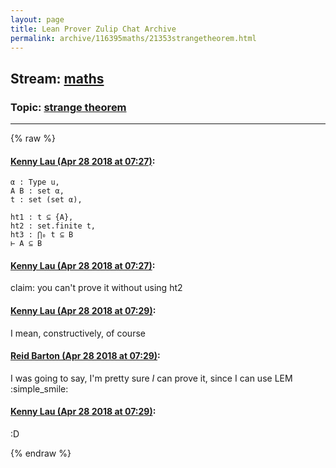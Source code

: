 ```yaml
---
layout: page
title: Lean Prover Zulip Chat Archive 
permalink: archive/116395maths/21353strangetheorem.html
---
```


## Stream: [maths](index.html)
### Topic: [strange theorem](21353strangetheorem.html)

---


{% raw %}
#### [ Kenny Lau (Apr 28 2018 at 07:27)](https://leanprover.zulipchat.com/#narrow/stream/116395-maths/topic/strange%20theorem/near/125808366):
```lean
α : Type u,
A B : set α,
t : set (set α),

ht1 : t ⊆ {A},
ht2 : set.finite t,
ht3 : ⋂₀ t ⊆ B
⊢ A ⊆ B
```

#### [ Kenny Lau (Apr 28 2018 at 07:27)](https://leanprover.zulipchat.com/#narrow/stream/116395-maths/topic/strange%20theorem/near/125808368):
claim: you can't prove it without using ht2

#### [ Kenny Lau (Apr 28 2018 at 07:29)](https://leanprover.zulipchat.com/#narrow/stream/116395-maths/topic/strange%20theorem/near/125808416):
I mean, constructively, of course

#### [ Reid Barton (Apr 28 2018 at 07:29)](https://leanprover.zulipchat.com/#narrow/stream/116395-maths/topic/strange%20theorem/near/125808417):
I was going to say, I'm pretty sure *I* can prove it, since I can use LEM :simple_smile:

#### [ Kenny Lau (Apr 28 2018 at 07:29)](https://leanprover.zulipchat.com/#narrow/stream/116395-maths/topic/strange%20theorem/near/125808418):
:D


{% endraw %}
